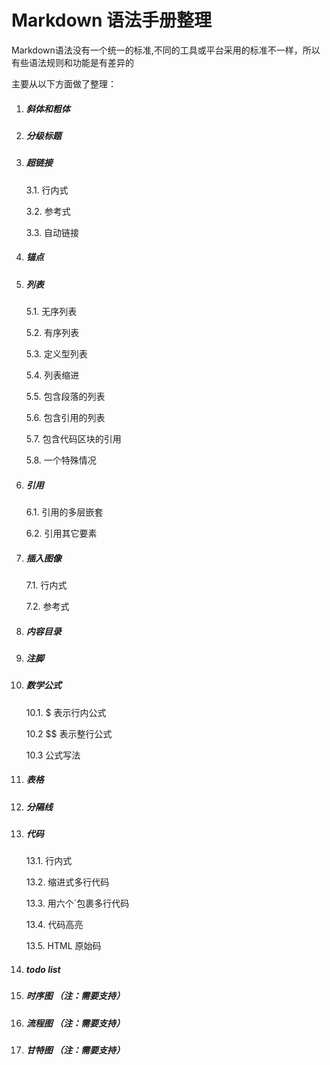 # Markdown 语法手册整理

Markdown语法没有一个统一的标准,不同的工具或平台采用的标准不一样，所以有些语法规则和功能是有差异的

主要从以下方面做了整理：

1. ##### 斜体和粗体

2. ##### 分级标题

3. ##### 超链接

   3.1. 行内式

   3.2. 参考式

   3.3. 自动链接

4. ##### 锚点

5. ##### 列表

   5.1. 无序列表

   5.2. 有序列表

   5.3. 定义型列表

   5.4. 列表缩进

   5.5. 包含段落的列表

   5.6. 包含引用的列表

   5.7. 包含代码区块的引用

   5.8. 一个特殊情况

6. ##### 引用

   6.1. 引用的多层嵌套

   6.2. 引用其它要素

7. ##### 插入图像

   7.1. 行内式

   7.2. 参考式

8. ##### 内容目录

9. ##### 注脚

10. ##### 数学公式

    10.1. $ 表示行内公式

    10.2 $$ 表示整行公式

    10.3 公式写法

11. ##### 表格

12. ##### 分隔线

13. ##### 代码

    13.1. 行内式

    13.2. 缩进式多行代码

    13.3. 用六个`包裹多行代码

    13.4. 代码高亮

    13.5. HTML 原始码 

14. #####  todo list

15. #####  时序图 （*注：需要支持*）

16. ##### 流程图 （*注：需要支持*）

17. ##### 甘特图 （*注：需要支持*）